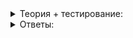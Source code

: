<details>
<summary>Теория + тестирование:</summary>

# Инвалидация указателей и ссылок

Первая часть этого урока будет посвящена указателям. Разобравшись с ними, вы легко справитесь со ссылками на элементы вектора и дека во второй части.

### Указатели на элементы вектора и дека при удалении/вставке

----------

Вы уже знаете, что произойдёт с указателем  `data_ptr`:

```cpp
vector<int> v = {1, 2, 3};
int* data_ptr = v.data();
v.push_back(4);

```

-   Ничего не произойдёт.
    
-   А что с ним должно произойти?
    
-   Он может инвалидироваться.
    

----------

Закрепим. Что будет выведено на экран?

```cpp
vector<string> oh_my_god = { "Oh "s, "my "s, "God"s };
const string* ptr = &oh_my_god[0];
const int exclamations = 1000;

cout << *ptr << *(ptr + 1) << *(ptr + 2) << endl;

for (int i = 0; i < exclamations; ++i) {
    oh_my_god.push_back("!");
}

cout << *ptr << *(ptr + 1) << *(ptr + 2) << endl;

```

-   ```cpp
    Oh my God
    Oh my God
    
    ```
    
-   ```cpp
    Oh my God
    
    ```
    
-   ```cpp
    Oh my God
    Oh my God <и 1000 восклицательных знаков>
    
    ```
    
-   Честно говоря, непонятно.
    

Заменим контейнер на дек:

```cpp
deque<string> oh_my_god = { "Oh "s, "my "s, "God"s };
string* ptr = &oh_my_god[0];
const int exclamations = 1000;

cout << *ptr << *(ptr + 1) << *(ptr + 2) << endl;

for (int i = 0; i < exclamations; ++i) {
    oh_my_god.push_back("!");
}

cout << *ptr << *(ptr + 1) << *(ptr + 2) << endl;

```

Преимущество дека перед вектором в том, что при вставке в начало и в конец копирования не происходит. Это спасает указатели. В данном примере будет выведено:

```cpp
Oh my God
Oh my God

```

Вставим элементы в середину:

```cpp
deque<string> oh_my_god = { "Oh "s, "my "s, "God"s };
string* ptr = &oh_my_god[0];
const int exclamations = 1000;

cout << *ptr << *(ptr + 1) << *(ptr + 2) << endl;

// Вставим восклицательные знаки после Oh my
auto it = oh_my_god.begin() + 2;
oh_my_god.insert(it, exclamations, string("!"s));

// Выведем весь дек с помощью ptr
for (int i = 0; i < oh_my_god.size(); ++i) {
    cout << *(ptr + i);
}

```

При выводе дек выглядит не так, как планировалось — мало восклицательных знаков и пропал  `God`:

```
Oh my God
Oh my !!!!!!!!!!!!!!

```

Резюме:

-   При вставке/удалении в вектор указатели инвалидируются всегда;
-   При вставке/удалении в начало или в конец дека — сохраняются;
-   При вставке/удалении из середины дека указатели инвалидируются.

### Ссылки на элементы вектора и дека при удалении/вставке

Для ссылок верно всё, что было верно для указателей:

-   При вставке/удалении в вектор ссылки инвалидируются всегда;
-   При вставке/удалении в начало или в конец дека ссылки сохраняются;
-   При вставке/удалении из середины дека ссылки инвалидируются.

</details>

<details>
<summary>Ответы:</summary>

# Ответы на задания

Вы уже знаете, что произойдёт с указателем  `data_ptr`:

```cpp
vector<int> v = {1, 2, 3};
int* data_ptr = v.data();
v.push_back(4);

```

-   **(-)**  Ничего не произойдёт.
    
-   **(-)**  А что с ним должно произойти?
    
-   **(+)**  Он может инвалидироваться.
    

----------

Закрепим. Что будет выведено на экран?

```cpp
vector<string> oh_my_god = { "Oh "s, "my "s, "God"s };
const string* ptr = &oh_my_god[0];
const int exclamations = 1000;

cout << *ptr << *(ptr + 1) << *(ptr + 2) << endl;

for (int i = 0; i < exclamations; ++i) {
    oh_my_god.push_back("!");
}

cout << *ptr << *(ptr + 1) << *(ptr + 2) << endl;

```

-   **(-)**  `cpp Oh my God Oh my God`
    
-   **(-)**  `cpp Oh my God`
    
-   **(-)**  `cpp Oh my God Oh my God <и 1000 восклицательных знаков>`
    
-   **(+)**  Честно говоря, непонятно.

</details>
